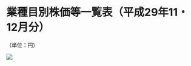 # 業種目別株価等一覧表（平成29年11・12月分）

（単位：円）

![](https://www.nta.go.jp/tmp/750f5d4a-2abb-40ee-a14a-a04992dfb591/images/501879b04a5a31f25961144d8e9f049d15e8ff77ddcd0fa17a1f33e94066bcd0.jpg)